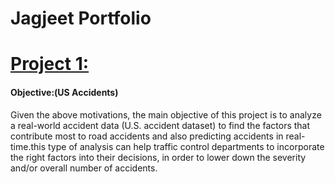 # Jagjeet Portfolio


# [Project 1:](https://github.com/jagjeetrathore/USaccidents)

#### Objective:(US Accidents)
Given the above motivations, the main objective of this project is to analyze a real-world accident data (U.S. accident dataset) to find the factors that contribute most to road accidents and also predicting accidents in real-time.this type of analysis can help traffic control departments to incorporate the right factors into their decisions, in order to lower down the severity and/or overall number of accidents.


